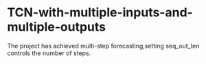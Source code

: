 # TCN-with-multiple-inputs-and-multiple-outputs

The project has achieved multi-step forecasting,setting seq_out_len controls the number of steps.
